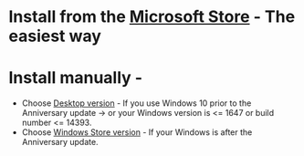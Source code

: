 # Install from the [Microsoft Store](https://www.microsoft.com/store/productId/9N3HDTNCF6Z8) - The easiest way 

# Install manually - 
  * Choose [Desktop version](https://github.com/medhachaitanya/PureBatteryAddOnSetup/tree/master/Latest/Desktop%20Version) - If you use Windows 10 prior to the Anniversary update -> or your Windows version is <= 1647 or build number <= 14393.
  * Choose [Windows Store version](https://github.com/medhachaitanya/PureBatteryAddOnSetup/tree/master/Latest/Windows%20Store%20Version) - If your Windows is after the Anniversary update.
